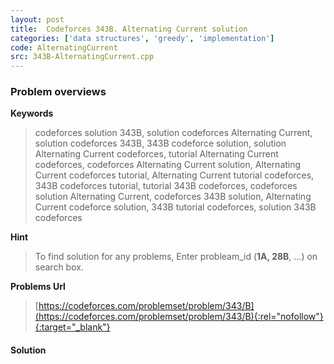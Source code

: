 ```yaml
---
layout: post
title:  Codeforces 343B. Alternating Current solution
categories: ['data structures', 'greedy', 'implementation']
code: AlternatingCurrent
src: 343B-AlternatingCurrent.cpp
---
```

### **Problem overviews**

**Keywords**
> codeforces solution 343B, solution codeforces Alternating Current, solution codeforces 343B, 343B codeforce solution, solution Alternating Current codeforces, tutorial Alternating Current codeforces, codeforces Alternating Current solution, Alternating Current codeforces tutorial, Alternating Current tutorial codeforces, 343B codeforces tutorial, tutorial 343B codeforces, codeforces solution Alternating Current, codeforces 343B solution, Alternating Current codeforce solution, 343B tutorial codeforces, solution 343B codeforces

**Hint**
> To find solution for any problems, Enter probleam_id (**1A, 28B**, ...) on search box. 

**Problems Url**
> [https://codeforces.com/problemset/problem/343/B](https://codeforces.com/problemset/problem/343/B){:rel="nofollow"}{:target="_blank"}

#### **Solution**



